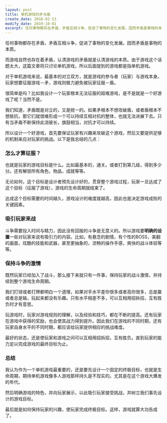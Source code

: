 ```yaml
---
layout: post
title: 单机游戏的矛与盾
create_date: 2016-02-13
modify_date: 2019-10-01
excerpt: 任何事物都存在矛盾，矛盾互相斗争，促进了事物的变化发展。因而矛盾是事物的本质。
--- 
```

任何事物都存在矛盾，矛盾互相斗争，促进了事物的变化发展。因而矛盾是事物的本质。

而游戏自然也存在着矛盾，认清游戏的矛盾就是认清游戏的本质。由于游戏这个话题太大，这篇文章将只讨论单机游戏，所以后面提到的游戏都是指单机游戏。

对于单机游戏来说，最基本的对立双方，就是游戏的参与者（玩家）与游戏本身。玩家想要征服游戏－矛，游戏则极力避免被玩家征服－盾。

很简单是吗？比如我设计一个玩家根本无法征服的超难游戏，是不是就是一个好游戏了呢？当然不是。

我们知道，矛盾既是对立的，又是统一的。如果矛根本不想攻破盾，或者盾根本不想抵抗，那它们就很难形成一个可以持续互相对抗的整体，也就无法进展下去。只有当矛盾不断保持此消彼长，旗鼓相当，对抗才可以持续。

所以设计一个好游戏，首先要保证玩家有兴趣来攻破这个游戏，然后又要提供足够的机制来应对玩家的挑战。以下是我总结的几点：
### 怎么才算征服？
也就是玩家的游戏目标是什么。比如最基本的，通关。或者打到第几级，得到多少分。还有解锁所有角色，物品，成就等等。

无论如何，这个目标是设计者预先设计好的，贯穿整个游戏过程，玩家一旦达成了这个目标（征服了游戏），游戏的生命周期就结束了。

达成这个目标需要的时间越久，游戏设计的难度就越高，因此也是决定游戏成败的关键因素。
### 吸引玩家来战
斗争需要投入时间与精力，因此没有回报的斗争是无意义的。所以游戏要<strong>明确的设置</strong>一些对玩家来说有吸引力的内容。比如，有悬念的剧情，有个性的BOSS，美翻的画面，炫酷的技能和武器，甚至更抽象的，流畅的操作手感，爽快的战斗体验等等。
### 保持斗争的激情
既然玩家已经加入了战斗，那么接下来就只有一件事，保持玩家的战斗激情，并持续到整个游戏生命周期。

我们打球或者打牌都明白一个道理，如果对手水平差你很多或者高你很多，总是赢或者总是输，玩起来都没有乐趣。只有水平相差不多，可以互相用招拆招，互有胜负时才有意思。

玩游戏时，玩家对游戏规则的理解，以及经验和技巧，都在不断的提高。还有玩家在游戏中获得的奖励，也会使其战力得到提升。因此我们在游戏的不同时期，还有玩家自身水平的不同时期，都应该给玩家提供相应的挑战难度。

最好的状态，还是使玩家和游戏之间可以互相用招拆招，互有胜负。直到玩家的能力足以完成游戏的最终目标为止。
### 总结
我认为作为一个单机游戏最重要的，还是要先设计一个固定的终极目标，也就是生命周期，期待单机游戏像多人游戏那样持久是不现实的。尤其是在这个游戏大爆发的年代。

然后明确游戏的特色，并向玩家展示，以此吸引玩家接受挑战，并树立我们事先设计的游戏目标。

最后就是如何保持玩家的兴趣，使玩家完成终极目标。这样，游戏就算大功告成了。
